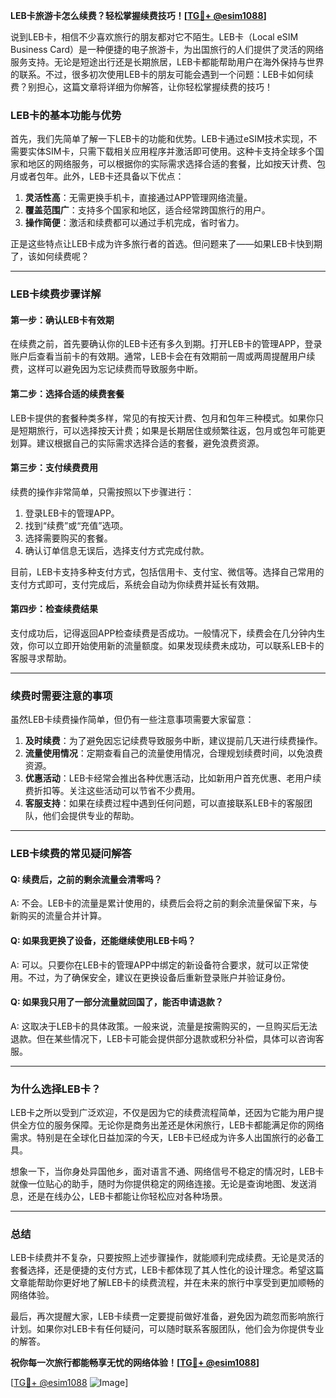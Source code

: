 **LEB卡旅游卡怎么续费？轻松掌握续费技巧！[[TG💪+ @esim1088](https://t.me/s/esim1088)]**

说到LEB卡，相信不少喜欢旅行的朋友都对它不陌生。LEB卡（Local eSIM Business Card）是一种便捷的电子旅游卡，为出国旅行的人们提供了灵活的网络服务支持。无论是短途出行还是长期旅居，LEB卡都能帮助用户在海外保持与世界的联系。不过，很多初次使用LEB卡的朋友可能会遇到一个问题：LEB卡如何续费？别担心，这篇文章将详细为你解答，让你轻松掌握续费的技巧！

### **LEB卡的基本功能与优势**

首先，我们先简单了解一下LEB卡的功能和优势。LEB卡通过eSIM技术实现，不需要实体SIM卡，只需下载相关应用程序并激活即可使用。这种卡支持全球多个国家和地区的网络服务，可以根据你的实际需求选择合适的套餐，比如按天计费、包月或者包年。此外，LEB卡还具备以下优点：

1. **灵活性高**：无需更换手机卡，直接通过APP管理网络流量。
2. **覆盖范围广**：支持多个国家和地区，适合经常跨国旅行的用户。
3. **操作简便**：激活和续费都可以通过手机完成，省时省力。

正是这些特点让LEB卡成为许多旅行者的首选。但问题来了——如果LEB卡快到期了，该如何续费呢？

---

### **LEB卡续费步骤详解**

#### **第一步：确认LEB卡有效期**
在续费之前，首先要确认你的LEB卡还有多久到期。打开LEB卡的管理APP，登录账户后查看当前卡的有效期。通常，LEB卡会在有效期前一周或两周提醒用户续费，这样可以避免因为忘记续费而导致服务中断。

#### **第二步：选择合适的续费套餐**
LEB卡提供的套餐种类多样，常见的有按天计费、包月和包年三种模式。如果你只是短期旅行，可以选择按天计费；如果是长期居住或频繁往返，包月或包年可能更划算。建议根据自己的实际需求选择合适的套餐，避免浪费资源。

#### **第三步：支付续费费用**
续费的操作非常简单，只需按照以下步骤进行：
1. 登录LEB卡的管理APP。
2. 找到“续费”或“充值”选项。
3. 选择需要购买的套餐。
4. 确认订单信息无误后，选择支付方式完成付款。

目前，LEB卡支持多种支付方式，包括信用卡、支付宝、微信等。选择自己常用的支付方式即可，支付完成后，系统会自动为你续费并延长有效期。

#### **第四步：检查续费结果**
支付成功后，记得返回APP检查续费是否成功。一般情况下，续费会在几分钟内生效，你可以立即开始使用新的流量额度。如果发现续费未成功，可以联系LEB卡的客服寻求帮助。

---

### **续费时需要注意的事项**

虽然LEB卡续费操作简单，但仍有一些注意事项需要大家留意：

1. **及时续费**：为了避免因忘记续费导致服务中断，建议提前几天进行续费操作。
2. **流量使用情况**：定期查看自己的流量使用情况，合理规划续费时间，以免浪费资源。
3. **优惠活动**：LEB卡经常会推出各种优惠活动，比如新用户首充优惠、老用户续费折扣等。关注这些活动可以节省不少费用。
4. **客服支持**：如果在续费过程中遇到任何问题，可以直接联系LEB卡的客服团队，他们会提供专业的帮助。

---

### **LEB卡续费的常见疑问解答**

#### **Q: 续费后，之前的剩余流量会清零吗？**
A: 不会。LEB卡的流量是累计使用的，续费后会将之前的剩余流量保留下来，与新购买的流量合并计算。

#### **Q: 如果我更换了设备，还能继续使用LEB卡吗？**
A: 可以。只要你在LEB卡的管理APP中绑定的新设备符合要求，就可以正常使用。不过，为了确保安全，建议在更换设备后重新登录账户并验证身份。

#### **Q: 如果我只用了一部分流量就回国了，能否申请退款？**
A: 这取决于LEB卡的具体政策。一般来说，流量是按需购买的，一旦购买后无法退款。但在某些情况下，LEB卡可能会提供部分退款或积分补偿，具体可以咨询客服。

---

### **为什么选择LEB卡？**

LEB卡之所以受到广泛欢迎，不仅是因为它的续费流程简单，还因为它能为用户提供全方位的服务保障。无论你是商务出差还是休闲旅行，LEB卡都能满足你的网络需求。特别是在全球化日益加深的今天，LEB卡已经成为许多人出国旅行的必备工具。

想象一下，当你身处异国他乡，面对语言不通、网络信号不稳定的情况时，LEB卡就像一位贴心的助手，随时为你提供稳定的网络连接。无论是查询地图、发送消息，还是在线办公，LEB卡都能让你轻松应对各种场景。

---

### **总结**

LEB卡续费并不复杂，只要按照上述步骤操作，就能顺利完成续费。无论是灵活的套餐选择，还是便捷的支付方式，LEB卡都体现了其人性化的设计理念。希望这篇文章能帮助你更好地了解LEB卡的续费流程，并在未来的旅行中享受到更加顺畅的网络体验。

最后，再次提醒大家，LEB卡续费一定要提前做好准备，避免因为疏忽而影响旅行计划。如果你对LEB卡有任何疑问，可以随时联系客服团队，他们会为你提供专业的解答。

**祝你每一次旅行都能畅享无忧的网络体验！[[TG💪+ @esim1088](https://t.me/s/esim1088)]**

[[TG💪+ @esim1088](https://t.me/s/esim1088) ![Image](https://i.postimg.cc/4NQfJmqS/Snipaste-2025-05-13-00-14-12.png)]